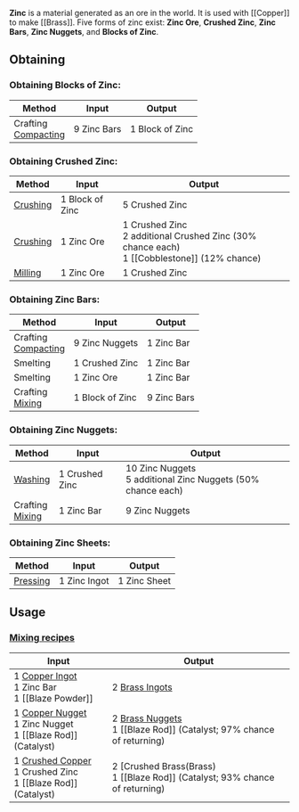 **Zinc** is a material generated as an ore in the world. It is used with [[Copper]] to make [[Brass]]. Five forms of zinc exist: **Zinc Ore**, **Crushed Zinc**, **Zinc Bars**, **Zinc Nuggets**, and **Blocks of Zinc**.

## Obtaining
### Obtaining Blocks of Zinc:
| Method | Input | Output |
| ------------- | ------------- | ------------- |
| Crafting <br> [Compacting](Mechanical-Press) | 9 Zinc Bars | 1 Block of Zinc |

### Obtaining Crushed Zinc:
| Method | Input | Output |
| ------------- | ------------- | ------------- |
| [Crushing](Crushing-Wheels) | 1 Block of Zinc | 5 Crushed Zinc |
| [Crushing](Crushing-Wheels) | 1 Zinc Ore | 1 Crushed Zinc <br> 2 additional Crushed Zinc (30% chance each) <br> 1 [[Cobblestone]] (12% chance) |
| [Milling](Millstone) | 1 Zinc Ore | 1 Crushed Zinc |

### Obtaining Zinc Bars:
| Method | Input | Output |
| ------------- | ------------- | ------------- |
| Crafting <br> [Compacting](Mechanical-Press) | 9 Zinc Nuggets | 1 Zinc Bar |
| Smelting | 1 Crushed Zinc | 1 Zinc Bar |
| Smelting | 1 Zinc Ore | 1 Zinc Bar |
| Crafting <br> [Mixing](Mechanical-Mixer) | 1 Block of Zinc | 9 Zinc Bars |

### Obtaining Zinc Nuggets:
| Method | Input | Output |
| ------------- | ------------- | ------------- |
| [Washing](Encased-Fan) | 1 Crushed Zinc | 10 Zinc Nuggets <br> 5 additional Zinc Nuggets (50% chance each) |
| Crafting <br> [Mixing](Mechanical-Mixer) | 1 Zinc Bar | 9 Zinc Nuggets |

### Obtaining Zinc Sheets:
| Method | Input | Output |
| ------------- | ------------- | ------------- |
| [Pressing](Mechanical-Press) | 1 Zinc Ingot | 1 Zinc Sheet |

## Usage
### [Mixing recipes](Mechanical-Mixer)
| Input  | Output |
| ------------- | ------------- |
| 1 [Copper Ingot](Copper) <br> 1 Zinc Bar <br> 1 [[Blaze Powder]] | 2 [Brass Ingots](Brass) |
| 1 [Copper Nugget](Copper) <br> 1 Zinc Nugget <br> 1 [[Blaze Rod]] (Catalyst) | 2 [Brass Nuggets](Brass) <br> 1 [[Blaze Rod]] (Catalyst; 97% chance of returning) |
| 1 [Crushed Copper](Copper) <br> 1 Crushed Zinc <br> 1 [[Blaze Rod]] (Catalyst) | 2 [Crushed Brass(Brass) <br> 1 [[Blaze Rod]] (Catalyst; 93% chance of returning) |
